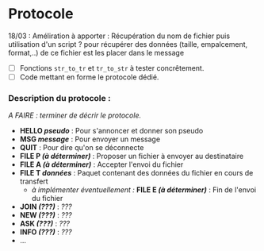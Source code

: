 # Protocole

18/03 : Améliration à apporter :
Récupération du nom de fichier puis utilisation d'un script ? pour récupérer des données (taille, empalcement, format,..) de ce fichier est les placer dans le message

- [ ] Fonctions `str_to_tr` et `tr_to_str` à tester concrêtement.
- [ ] Code mettant en forme le protocole dédié.

### Description du protocole :
*A FAIRE : terminer de décrir le protocole.*

* __HELLO *pseudo*__ : Pour s'annoncer et donner son pseudo
* __MSG *message*__ : Pour envoyer un message
* __QUIT__ : Pour dire qu'on se déconnecte
* __FILE P *(à déterminer)*__ : Proposer un fichier à envoyer au destinataire
* __FILE A *(à déterminer)*__ : Accepter l'envoi du fichier
* __FILE T *données*__ : Paquet contenant des données du fichier en cours de transfert
  * *à implémenter éventuellement :* __FILE E *(à déterminer)*__ : Fin de l'envoi du fichier
* __JOIN *(???)*__ : *???*
* __NEW *(???)*__ : *???*
* __ASK *(???)*__ : *???*
* __INFO *(???)*__ : *???*
* ...
